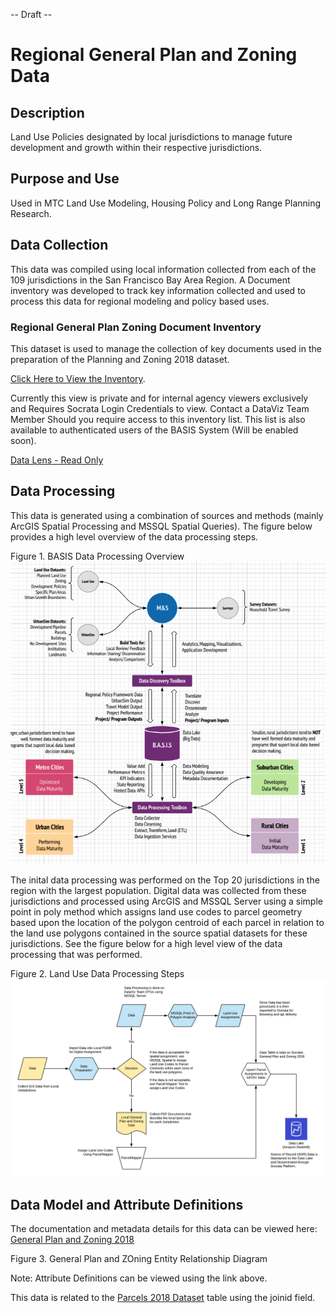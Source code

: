 -- Draft --
# Regional General Plan and Zoning Data

## Description
Land Use Policies designated by local jurisdictions to manage future development and growth within their respective jurisdictions.

## Purpose and Use  
Used in MTC Land Use Modeling, Housing Policy and Long Range Planning Research.

## Data Collection
This data was compiled using local information collected from each of the 109 jurisdictions in the San Francisco Bay Area Region.  A Document inventory was developed to track key information collected and used to process this data for regional modeling and policy based uses.

### Regional General Plan Zoning Document Inventory
This dataset is used to manage the collection of key documents used in the preparation of the Planning and Zoning 2018 dataset.  

[Click Here to View the Inventory](https://mtc.data.socrata.com/dataset/Regional_General_Plan_Zoning_Document_Inventory/akeh-uvij). 

Currently this view is private and for internal agency viewers exclusively and Requires Socrata Login Credentials to view.  Contact a DataViz Team Member Should you require access to this inventory list.  This list is also available to authenticated users of the BASIS System (Will be enabled soon). 

[Data Lens - Read Only](https://mtc.data.socrata.com/view/dwzg-k3ei)

## Data Processing
This data is generated using a combination of sources and methods (mainly ArcGIS Spatial Processing and MSSQL Spatial Queries). The figure below provides a high level overview of the data processing steps.  

Figure 1. BASIS Data Processing Overview
![Data Processing Model](images/dataset-processing.png)

The inital data processing was performed on the Top 20 jurisdictions in the region with the largest population.  Digital data was collected from these jurisdictions and processed using ArcGIS and MSSQL Server using a simple point in poly method which assigns land use codes to parcel geometry based upon the location of the polygon centroid of each parcel in relation to the land use polygons contained in the source spatial datasets for these jurisdictions. See the figure below for a high level view of the data processing that was performed. 

Figure 2. Land Use Data Processing Steps
![Data Processing Model](images/gp-zn-data-modeling.png)

## Data Model and Attribute Definitions
The documentation and metadata details for this data can be viewed here: [General Plan and Zoning 2018](https://mtc.data.socrata.com/Land-Use/General-Plan-and-Zoning-2018/udk3-z2d5)

Figure 3. General Plan and ZOning Entity Relationship Diagram



Note:
Attribute Definitions can be viewed using the link above.

This data is related to the [Parcels 2018 Dataset](https://mtc.data.socrata.com/Cadastral/Region-Parcels-2018-/fqea-xb6g) table using the joinid field.
